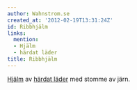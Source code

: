 ```yaml
---
author: Wahnstrom.se
created_at: '2012-02-19T13:31:24Z'
id: Ribbhjälm
links:
  mention:
  - Hjälm
  - härdat läder
title: Ribbhjälm
---
```


[Hjälm] av [härdat läder] med stomme av järn.

  [Hjälm]: Hjälm
  [härdat läder]: härdat_läder